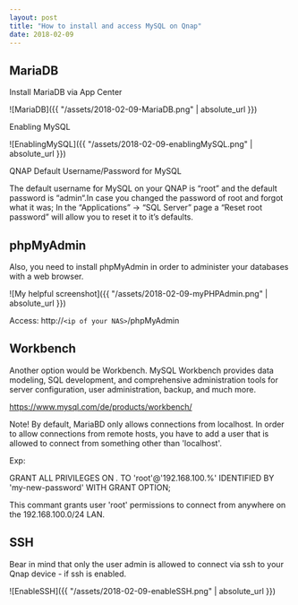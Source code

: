 ```yaml
---
layout: post
title: "How to install and access MySQL on Qnap"
date: 2018-02-09
---
```


## MariaDB

Install MariaDB via App Center

![MariaDB]({{ "/assets/2018-02-09-MariaDB.png" | absolute_url }})

Enabling MySQL

![EnablingMySQL]({{ "/assets/2018-02-09-enablingMySQL.png" | absolute_url }})

QNAP Default Username/Password for MySQL

The default username for MySQL on your QNAP is “root” and the default password is “admin“.In case you changed the password of root and forgot what it was;
In the “Applications” → “SQL Server” page a “Reset root password” will allow you to reset it to it’s defaults.

## phpMyAdmin

Also, you need to install  phpMyAdmin in order to administer your databases with a web browser.

![My helpful screenshot]({{ "/assets/2018-02-09-myPHPAdmin.png" | absolute_url }})

Access: http://`<ip of your NAS>`/phpMyAdmin

## Workbench

Another option would be Workbench. MySQL Workbench provides data modeling, SQL development, and comprehensive administration tools for server configuration, user administration, backup, and much more.

https://www.mysql.com/de/products/workbench/

Note!
By default, MariaBD only allows connections from localhost. In order to allow connections from remote hosts, you have to add a user that is allowed to connect from something other than 'localhost'.

Exp:

GRANT ALL PRIVILEGES ON *.* TO 'root'@'192.168.100.%' IDENTIFIED BY 'my-new-password' WITH GRANT OPTION;

This commant grants user 'root' permissions to connect from anywhere on the 192.168.100.0/24 LAN.

## SSH

Bear in mind that only the user admin is allowed to connect via ssh to your Qnap device - if ssh is enabled.

![EnableSSH]({{ "/assets/2018-02-09-enableSSH.png" | absolute_url }})
